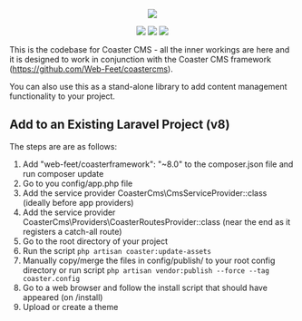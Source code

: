 <p align="center"><img src="https://www.coastercms.org/uploads/images/logo_coaster_github4.jpg"></p>

<p align="center">
  <a href="https://packagist.org/packages/web-feet/coasterframework"><img src="https://poser.pugx.org/web-feet/coasterframework/downloads.svg"></a>
  <a href="https://packagist.org/packages/web-feet/coasterframework"><img src="https://poser.pugx.org/web-feet/coasterframework/version.svg"></a>
  <a href="https://www.gnu.org/licenses/gpl-3.0.en.html"><img src="https://poser.pugx.org/web-feet/coasterframework/license.svg"></a>
</p>

This is the codebase for Coaster CMS - all the inner workings are here and it is designed to work in conjunction with the Coaster CMS framework (https://github.com/Web-Feet/coastercms).

You can also use this as a stand-alone library to add content management functionality to your project.

## Add to an Existing Laravel Project (v8)

The steps are are as follows:

1. Add "web-feet/coasterframework": "~8.0" to the composer.json file and run composer update
2. Go to you config/app.php file
3. Add the service provider CoasterCms\CmsServiceProvider::class (ideally before app providers)
4. Add the service provider CoasterCms\Providers\CoasterRoutesProvider::class (near the end as it registers a catch-all route)
5. Go to the root directory of your project
6. Run the script <code>php artisan coaster:update-assets</code>
7. Manually copy/merge the files in config/publish/ to your root config directory or run script <code>php artisan vendor:publish --force --tag coaster.config</code>
8. Go to a web browser and follow the install script that should have appeared (on <your url>/install)
9. Upload or create a theme

